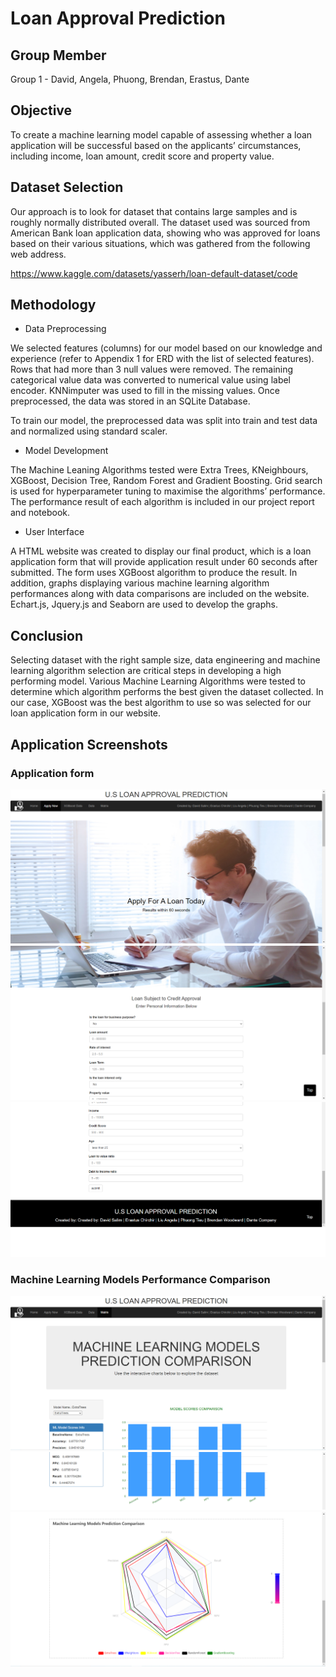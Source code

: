 # Loan Approval Prediction

## Group Member

Group 1 - David, Angela, Phuong, Brendan, Erastus, Dante


## Objective

To create a machine learning model capable of assessing whether a loan application will be successful based on the applicants’ circumstances, including income, loan amount, credit score and property value.   


## Dataset Selection

Our approach is to look for dataset that contains large samples and is roughly normally distributed overall. The dataset used was sourced from American Bank loan application data, showing who was approved for loans based on their various situations, which was gathered from the following web address.

https://www.kaggle.com/datasets/yasserh/loan-default-dataset/code


## Methodology

* Data Preprocessing 

We selected features (columns) for our model based on our knowledge and experience (refer to Appendix 1 for ERD with the list of selected features). Rows that had more than 3 null values were removed. The remaining categorical value data was converted to numerical value using label encoder. KNNimputer was used to fill in the missing values. Once preprocessed, the data was stored in an SQLite Database.

To train our model, the preprocessed data was split into train and test data and normalized using standard scaler. 

* Model Development 

The Machine Leaning Algorithms tested were Extra Trees, KNeighbours, XGBoost, Decision Tree, Random Forest and Gradient Boosting. Grid search is used for hyperparameter tuning to maximise the algorithms’ performance. The performance result of each algorithm is included in our project report and notebook.

* User Interface

A HTML website was created to display our final product, which is a loan application form that will provide application result under 60 seconds after submitted. The form uses XGBoost algorithm to produce the result. In addition, graphs displaying various machine learning algorithm performances along with data comparisons are included on the website. Echart.js, Jquery.js and Seaborn are used to develop the graphs.


## Conclusion 

Selecting dataset with the right sample size, data engineering and machine learning algorithm selection are critical steps in developing a high performing model. Various Machine Learning Algorithms were tested to determine which algorithm performs the best given the dataset collected. In our case, XGBoost was the best algorithm to use so was selected for our loan application form in our website. 


## Application Screenshots

### Application form

![form](static/images/form_1.png)
![form](static/images/form_2.png)
![form](static/images/form_3.png)

### Machine Learning Models Performance Comparison

![model](static/images/model_1.png)
![model](static/images/model_2.png)
![model](static/images/model_3.png)
